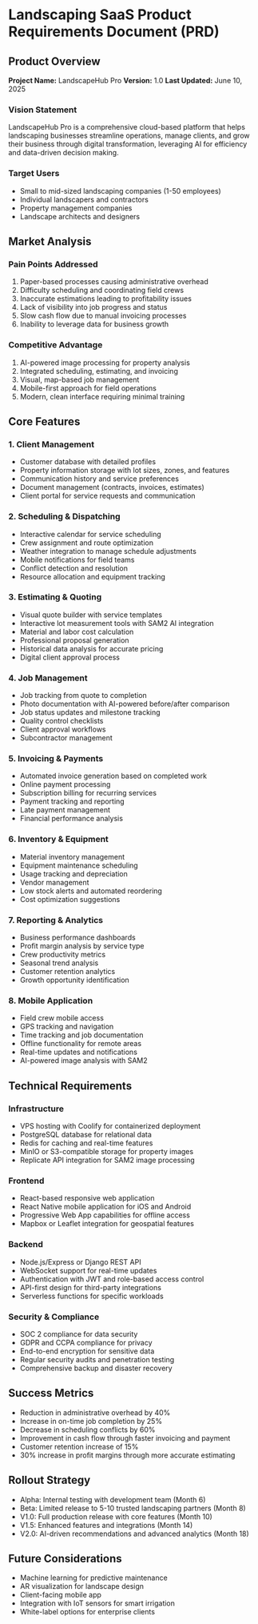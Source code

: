 # Landscaping SaaS Product Requirements Document (PRD)

## Product Overview

**Project Name:** LandscapeHub Pro
**Version:** 1.0
**Last Updated:** June 10, 2025

### Vision Statement
LandscapeHub Pro is a comprehensive cloud-based platform that helps landscaping businesses streamline operations, manage clients, and grow their business through digital transformation, leveraging AI for efficiency and data-driven decision making.

### Target Users
- Small to mid-sized landscaping companies (1-50 employees)
- Individual landscapers and contractors
- Property management companies
- Landscape architects and designers

## Market Analysis

### Pain Points Addressed
1. Paper-based processes causing administrative overhead
2. Difficulty scheduling and coordinating field crews
3. Inaccurate estimations leading to profitability issues
4. Lack of visibility into job progress and status
5. Slow cash flow due to manual invoicing processes
6. Inability to leverage data for business growth

### Competitive Advantage
1. AI-powered image processing for property analysis
2. Integrated scheduling, estimating, and invoicing
3. Visual, map-based job management
4. Mobile-first approach for field operations
5. Modern, clean interface requiring minimal training

## Core Features

### 1. Client Management
- Customer database with detailed profiles
- Property information storage with lot sizes, zones, and features
- Communication history and service preferences
- Document management (contracts, invoices, estimates)
- Client portal for service requests and communication

### 2. Scheduling & Dispatching
- Interactive calendar for service scheduling
- Crew assignment and route optimization
- Weather integration to manage schedule adjustments
- Mobile notifications for field teams
- Conflict detection and resolution
- Resource allocation and equipment tracking

### 3. Estimating & Quoting
- Visual quote builder with service templates
- Interactive lot measurement tools with SAM2 AI integration
- Material and labor cost calculation
- Professional proposal generation
- Historical data analysis for accurate pricing
- Digital client approval process

### 4. Job Management
- Job tracking from quote to completion
- Photo documentation with AI-powered before/after comparison
- Job status updates and milestone tracking
- Quality control checklists
- Client approval workflows
- Subcontractor management

### 5. Invoicing & Payments
- Automated invoice generation based on completed work
- Online payment processing
- Subscription billing for recurring services
- Payment tracking and reporting
- Late payment management
- Financial performance analysis

### 6. Inventory & Equipment
- Material inventory management
- Equipment maintenance scheduling
- Usage tracking and depreciation
- Vendor management
- Low stock alerts and automated reordering
- Cost optimization suggestions

### 7. Reporting & Analytics
- Business performance dashboards
- Profit margin analysis by service type
- Crew productivity metrics
- Seasonal trend analysis
- Customer retention analytics
- Growth opportunity identification

### 8. Mobile Application
- Field crew mobile access
- GPS tracking and navigation
- Time tracking and job documentation
- Offline functionality for remote areas
- Real-time updates and notifications
- AI-powered image analysis with SAM2

## Technical Requirements

### Infrastructure
- VPS hosting with Coolify for containerized deployment
- PostgreSQL database for relational data
- Redis for caching and real-time features
- MinIO or S3-compatible storage for property images
- Replicate API integration for SAM2 image processing

### Frontend
- React-based responsive web application
- React Native mobile application for iOS and Android
- Progressive Web App capabilities for offline access
- Mapbox or Leaflet integration for geospatial features

### Backend
- Node.js/Express or Django REST API
- WebSocket support for real-time updates
- Authentication with JWT and role-based access control
- API-first design for third-party integrations
- Serverless functions for specific workloads

### Security & Compliance
- SOC 2 compliance for data security
- GDPR and CCPA compliance for privacy
- End-to-end encryption for sensitive data
- Regular security audits and penetration testing
- Comprehensive backup and disaster recovery

## Success Metrics
- Reduction in administrative overhead by 40%
- Increase in on-time job completion by 25%
- Decrease in scheduling conflicts by 60%
- Improvement in cash flow through faster invoicing and payment
- Customer retention increase of 15%
- 30% increase in profit margins through more accurate estimating

## Rollout Strategy
- Alpha: Internal testing with development team (Month 6)
- Beta: Limited release to 5-10 trusted landscaping partners (Month 8)
- V1.0: Full production release with core features (Month 10)
- V1.5: Enhanced features and integrations (Month 14)
- V2.0: AI-driven recommendations and advanced analytics (Month 18)

## Future Considerations
- Machine learning for predictive maintenance
- AR visualization for landscape design
- Client-facing mobile app
- Integration with IoT sensors for smart irrigation
- White-label options for enterprise clients
